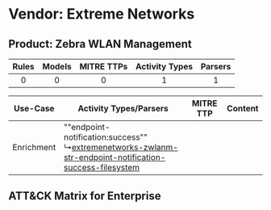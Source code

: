 Vendor: Extreme Networks
========================
Product: Zebra WLAN Management
------------------------------
| Rules | Models | MITRE TTPs | Activity Types | Parsers |
|:-----:|:------:|:----------:|:--------------:|:-------:|
|   0   |   0    |     0      |       1        |    1    |

|  Use-Case  | Activity Types/Parsers    | MITRE TTP | Content    |
|:----------:| ---- | --------- | ---- |
| Enrichment |  ""endpoint-notification:success""<br> ↳[extremenetworks-zwlanm-str-endpoint-notification-success-filesystem](Ps/pC_extremenetworkszwlanmstrendpointnotificationsuccessfilesystem.md)<br> |    | [](RM/r_m_extreme_networks_zebra_wlan_management_Enrichment.md) |

ATT&CK Matrix for Enterprise
----------------------------
